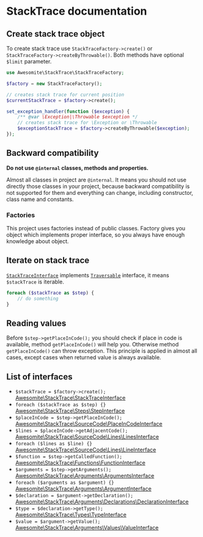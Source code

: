 # StackTrace documentation

## Create stack trace object

To create stack trace use `StackTraceFactory->create()` or `StackTraceFactory->createByThrowable()`.
Both methods have optional `$limit` parameter.

```php
use Awesomite\StackTrace\StackTraceFactory;

$factory = new StackTraceFactory();

// creates stack trace for current position
$currentStackTrace = $factory->create();

set_exception_handler(function ($exception) {
    /** @var \Exception|\Throwable $exception */
    // creates stack trace for \Exception or \Throwable
    $exceptionStackTrace = $factory->createByThrowable($exception);
});
```

## Backward compatibility

**Do not use `@internal` classes, methods and properties.**

Almost all classes in project are `@internal`.
It means you should not use directly those classes in your project,
because backward compatibility is not supported for them and everything can change,
including constructor, class name and constants.

### Factories

This project uses factories instead of public classes.
Factory gives you object which implements proper interface, so you always have enough knowledge about object.

## Iterate on stack trace

[`StackTraceInterface`](src/Awesomite/StackTrace/StackTraceInterface.php) implements [`Traversable`](http://php.net/manual/en/class.traversable.php) interface, it means `$stackTrace` is iterable. 

```php
foreach ($stackTrace as $step) {
    // do something
}
```

## Reading values

Before `$step->getPlaceInCode();` you should check if place in code is available, method `getPlaceInCode()` will help you.
Otherwise method `getPlaceInCode()` can throw exception.
This principle is applied in almost all cases, except cases when returned value is always available.

## List of interfaces

* `$stackTrace = $factory->create();` [Awesomite\StackTrace\StackTraceInterface](src/Awesomite/StackTrace/StackTraceInterface.php)
* `foreach ($stackTrace as $step) {}` [Awesomite\StackTrace\Steps\StepInterface](src/Awesomite/StackTrace/Steps/StepInterface.php)
* `$placeInCode = $step->getPlaceInCode();` [Awesomite\StackTrace\SourceCode\PlaceInCodeInterface](src/Awesomite/StackTrace/SourceCode/PlaceInCodeInterface.php)
* `$lines = $placeInCode->getAdjacentCode();` [Awesomite\StackTrace\SourceCode\Lines\LinesInterface](src/Awesomite/StackTrace/SourceCode/Lines/LinesInterface.php)
* `foreach ($lines as $line) {}` [Awesomite\StackTrace\SourceCode\Lines\LineInterface](src/Awesomite/StackTrace/SourceCode/Lines/LineInterface.php)
* `$function = $step->getCalledFunction();` [Awesomite\StackTrace\Functions\FunctionInterface](src/Awesomite/StackTrace/Functions/FunctionInterface.php)
* `$arguments = $step->getArguments();` [Awesomite\StackTrace\Arguments\ArgumentsInterface](src/Awesomite/StackTrace/Arguments/ArgumentsInterface.php)
* `foreach ($arguments as $argument) {}` [Awesomite\StackTrace\Arguments\ArgumentInterface](src/Awesomite/StackTrace/Arguments/ArgumentInterface.php)
* `$declaration = $argument->getDeclaration();` [Awesomite\StackTrace\Arguments\Declarations\DeclarationInterface](src/Awesomite/StackTrace/Arguments/Declarations/DeclarationInterface.php)
* `$type = $declaration->getType();` [Awesomite\StackTrace\Types\TypeInterface](src/Awesomite/StackTrace/Types/TypeInterface.php)
* `$value = $argument->getValue();` [Awesomite\StackTrace\Arguments\Values\ValueInterface](src/Awesomite/StackTrace/Arguments/Values/ValueInterface.php)

